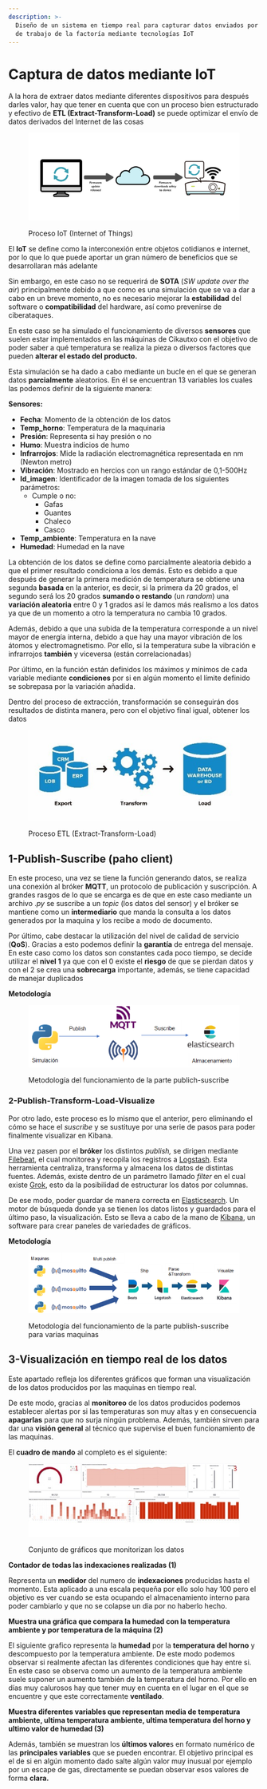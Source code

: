```yaml
---
description: >-
  Diseño de un sistema en tiempo real para capturar datos enviados por el centro
  de trabajo de la factoría mediante tecnologías IoT
---
```


# Captura de datos mediante IoT

A la hora de extraer datos mediante diferentes dispositivos para después darles valor, hay que tener en cuenta que con un proceso bien estructurado y efectivo de **ETL (Extract-Transform-Load)** se puede optimizar el envío de datos derivados del Internet de las cosas

<figure><img src="../.gitbook/assets/Imagen1 (1).png" alt=""><figcaption><p>Proceso IoT (Internet of Things)</p></figcaption></figure>

El **IoT** se define como la interconexión entre objetos cotidianos e internet, por lo que lo que puede aportar un gran número de beneficios que se desarrollaran más adelante

Sin embargo, en este caso no se requerirá de **SOTA** (_SW update over the air_) principalmente debido a que como es una simulación que se va a dar a cabo en un breve momento, no es necesario mejorar la **estabilidad** del software o **compatibilidad** del hardware, así como prevenirse de ciberataques.&#x20;

En este caso se ha simulado el funcionamiento de diversos **sensores** que suelen estar implementados en las máquinas de Cikautxo con el objetivo de poder saber a qué temperatura se realiza la pieza o diversos factores que pueden **alterar el estado del producto.**

Esta simulación se ha dado a cabo mediante un bucle en el que se generan datos **parcialmente** aleatorios. En él se encuentran 13 variables los cuales las podemos definir de la siguiente manera:

**Sensores:**

* **Fecha**: Momento de la obtención de los datos
* **Temp\_horno**: Temperatura de la maquinaria
* **Presión**: Representa si hay presión o no
* **Humo**: Muestra indicios de humo
* **Infrarrojos**: Mide la radiación electromagnética representada en nm (Newton metro)
* **Vibración**: Mostrado en hercios con un rango estándar de 0,1-500Hz
* **Id\_imagen**: Identificador de la imagen tomada de los siguientes parámetros:
  * Cumple o no:
    * Gafas
    * Guantes
    * Chaleco
    * Casco
* **Temp\_ambiente**: Temperatura en la nave
* **Humedad**: Humedad en la nave

La obtención de los datos se define como parcialmente aleatoria debido a que el primer resultado condiciona a los demás. Esto es debido a que después de generar la primera medición de temperatura se obtiene una segunda **basada** en la anterior, es decir, si la primera da 20 grados, el segundo será los 20 grados **sumando o restando** (un _random_) una **variación aleatoria** entre 0 y 1 grados así le damos más realismo a los datos ya que de un momento a otro la temperatura no cambia 10 grados.&#x20;

Además, debido a que una subida de la temperatura corresponde a un nivel mayor de energía interna, debido a que hay una mayor vibración de los átomos y electromagnetismo. Por ello, si la temperatura sube la vibración e infrarrojos **también** y viceversa (están correlacionadas)

Por último, en la función están definidos los máximos y mínimos de cada variable mediante **condiciones** por si en algún momento el límite definido se sobrepasa por la variación añadida.

Dentro del proceso de extracción, transformación se conseguirán dos resultados de distinta manera, pero con el objetivo final igual, obtener los datos

<figure><img src="../.gitbook/assets/Imagen2.jpg" alt=""><figcaption><p>Proceso ETL (Extract-Transform-Load)</p></figcaption></figure>

## 1-Publish-Suscribe (paho client)

En este proceso, una vez se tiene la función generando datos, se realiza una conexión al bróker **MQTT**, un protocolo de publicación y suscripción. A grandes rasgos de lo que se encarga es de que en este caso mediante un archivo ._py_ se suscribe a un _topic_ (los datos del sensor) y el bróker se mantiene como un **intermediario** que manda la consulta a los datos generados por la maquina y los recibe a modo de documento. &#x20;

Por último, cabe destacar la utilización del nivel de calidad de servicio (**QoS**). Gracias a esto podemos definir la **garantía** de entrega del mensaje. En este caso como los datos son constantes cada poco tiempo, se decide utilizar el **nivel 1** ya que con el 0 existe el **riesgo** de que se pierdan datos y con el 2 se crea una **sobrecarga** importante, además, se tiene capacidad de manejar duplicados

**Metodología**

<figure><img src="../.gitbook/assets/Imagen3.png" alt=""><figcaption><p>Metodología del funcionamiento de la parte publich-suscribe</p></figcaption></figure>

### 2-Publish-Transform-Load-Visualize

Por otro lado, este proceso es lo mismo que el anterior, pero eliminando el cómo se hace el _suscribe_ y se sustituye por una serie de pasos para poder finalmente visualizar en Kibana.&#x20;

Una vez pasen por el **bróker** los distintos _publish,_ se dirigen mediante [Filebeat](https://www.elastic.co/es/beats/filebeat), el cual monitorea y recopila los registros a [Logstash](https://www.elastic.co/es/logstash/). Esta herramienta centraliza, transforma y almacena los datos de distintas fuentes. Además, existe dentro de un parámetro llamado _filter_ en el cual existe [Grok](https://www.elastic.co/guide/en/logstash/current/plugins-filters-grok.html), esto da la posibilidad de estructurar los datos por columnas. &#x20;

De ese modo, poder guardar de manera correcta en [Elasticsearch](https://www.elastic.co/es/logstash/). Un motor de búsqueda donde ya se tienen los datos listos y guardados para el último paso, la visualización. Esto se lleva a cabo de la mano de [Kibana](https://www.elastic.co/es/kibana/), un software para crear paneles de variedades de gráficos.&#x20;

**Metodología**

<figure><img src="../.gitbook/assets/Imagen4.png" alt=""><figcaption><p>Metodología del funcionamiento de la parte publish-suscribe para varias maquinas</p></figcaption></figure>

## 3-Visualización en tiempo real de los datos

Este apartado refleja los diferentes gráficos que forman una visualización de los datos producidos por las maquinas en tiempo real.&#x20;

De este modo, gracias al **monitoreo** de los datos producidos podemos establecer alertas por si las temperaturas son muy altas y en consecuencia **apagarlas** para que no surja ningún problema. Además, también sirven para dar una **visión general** al técnico que supervise el buen funcionamiento de las maquinas.&#x20;

El **cuadro de mando** al completo es el siguiente:

<figure><img src="../.gitbook/assets/Imagen6.jpg" alt=""><figcaption><p>Conjunto de gráficos que monitorizan los datos</p></figcaption></figure>



**Contador de todas las indexaciones realizadas (1)**

Representa un **medidor** del numero de **indexaciones** producidas hasta el momento. Esta aplicado a una escala pequeña por ello solo hay 100 pero el objetivo es ver cuando se esta ocupando el almacenamiento interno para poder cambiarlo y que no se colapse un dia por no haberlo hecho.



**Muestra una gráfica que compara la humedad con la temperatura ambiente y por temperatura de la máquina (2)**

El siguiente grafico representa la **humedad** por la **temperatura del horno** y descompuesto por la temperatura ambiente. De este modo podemos observar si realmente afectan las diferentes condiciones que hay entre si. En este caso se observa como un aumento de la temperatura ambiente suele suponer un aumento también de la temperatura del horno. Por ello en días muy calurosos hay que tener muy en cuenta en el lugar en el que se encuentre y que este correctamente **ventilado**.



**Muestra diferentes variables que representan media de temperatura ambiente, ultima temperatura ambiente, ultima temperatura del horno y ultimo valor de humedad (3)**

Además, también se muestran los **últimos valore**s en formato numérico de las **principales variables** que se pueden encontrar. El objetivo principal es el de si en algún momento dado salte algún valor muy inusual por ejemplo por un escape de gas, directamente se puedan observar esos valores de forma **clara.**

&#x20;

